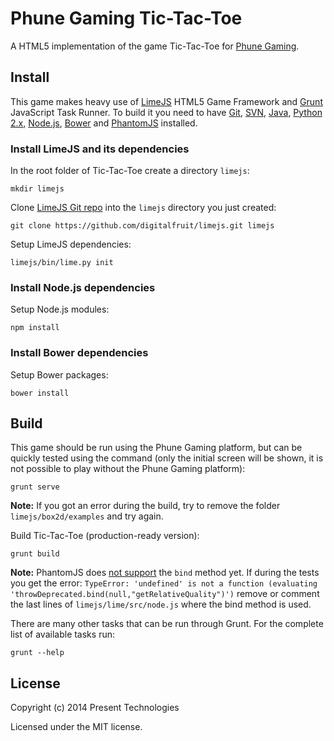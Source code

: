 # Phune Gaming Tic-Tac-Toe

A HTML5 implementation of the game Tic-Tac-Toe for [Phune Gaming](http://www.phune.com/).

## Install

This game makes heavy use of [LimeJS](http://www.limejs.com/) HTML5 Game Framework and [Grunt](http://gruntjs.com/) JavaScript Task Runner. To build it you need to have [Git](http://git-scm.com/), [SVN](http://subversion.apache.org/), [Java](https://www.java.com/), [Python 2.x](http://www.python.org/), [Node.js](http://nodejs.org/), [Bower](http://bower.io) and [PhantomJS](http://phantomjs.org/) installed.

### Install LimeJS and its dependencies

In the root folder of Tic-Tac-Toe create a directory `limejs`:

```
mkdir limejs
```

Clone [LimeJS Git repo](https://github.com/digitalfruit/limejs) into the `limejs` directory you just created:

```
git clone https://github.com/digitalfruit/limejs.git limejs
```

Setup LimeJS dependencies:

```
limejs/bin/lime.py init
```

### Install Node.js dependencies

Setup Node.js modules:

```
npm install
```

### Install Bower dependencies

Setup Bower packages:

```
bower install
```

## Build

This game should be run using the Phune Gaming platform, but can be quickly tested using the command (only the initial screen will be shown, it is not possible to play without the Phune Gaming platform):

```
grunt serve
```

**Note:** If you got an error during the build, try to remove the folder `limejs/box2d/examples` and try again.

Build Tic-Tac-Toe (production-ready version):

```
grunt build
```

**Note:** PhantomJS does [not support](https://groups.google.com/forum/#!msg/phantomjs/r0hPOmnCUpc/uxusqsl2LNoJ) the `bind` method yet. If during the tests you get the error: `TypeError: 'undefined' is not a function (evaluating 'throwDeprecated.bind(null,"getRelativeQuality")')` remove or comment the last lines of `limejs/lime/src/node.js` where the bind method is used.

There are many other tasks that can be run through Grunt. For the complete list of available tasks run:

```
grunt --help
```

## License

Copyright (c) 2014 Present Technologies

Licensed under the MIT license.

